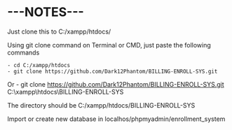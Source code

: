 # ---NOTES---

Just clone this to C:/xampp/htdocs/

Using git clone command on Terminal or CMD, just paste the following commands

    - cd C:/xampp/htdocs
    - git clone https://github.com/Dark12Phantom/BILLING-ENROLL-SYS.git


Or 
    - git clone https://github.com/Dark12Phantom/BILLING-ENROLL-SYS.git C:\xampp\htdocs\BILLING-ENROLL-SYS

The directory should be C:/xampp/htdocs/BILLING-ENROLL-SYS

Import or create new database in localhos/phpmyadmin/enrollment_system